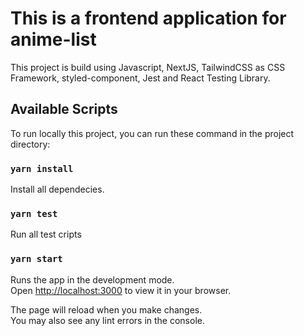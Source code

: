 # This is a frontend application for anime-list

This project is build using Javascript, NextJS, TailwindCSS as CSS Framework, styled-component, Jest and React Testing Library.

## Available Scripts

To run locally this project, you can run these command in the project directory:

### `yarn install`

Install all dependecies.

### `yarn test`

Run all test cripts

### `yarn start`

Runs the app in the development mode.\
Open [http://localhost:3000](http://localhost:3000) to view it in your browser.

The page will reload when you make changes.\
You may also see any lint errors in the console.
